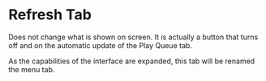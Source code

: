 # Refresh Tab

Does not change what is shown on screen. It is actually a button that turns off and on the automatic update of the Play Queue tab.

As the capabilities of the interface are expanded, this tab will be renamed the menu tab.
